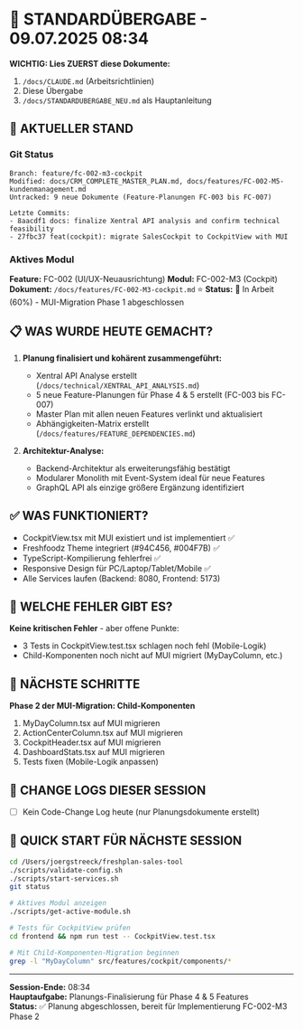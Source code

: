 # 🔄 STANDARDÜBERGABE - 09.07.2025 08:34

**WICHTIG: Lies ZUERST diese Dokumente:**
1. `/docs/CLAUDE.md` (Arbeitsrichtlinien)
2. Diese Übergabe
3. `/docs/STANDARDUBERGABE_NEU.md` als Hauptanleitung

## 🎯 AKTUELLER STAND

### Git Status
```
Branch: feature/fc-002-m3-cockpit
Modified: docs/CRM_COMPLETE_MASTER_PLAN.md, docs/features/FC-002-M5-kundenmanagement.md
Untracked: 9 neue Dokumente (Feature-Planungen FC-003 bis FC-007)

Letzte Commits:
- 8aacdf1 docs: finalize Xentral API analysis and confirm technical feasibility
- 27fbc37 feat(cockpit): migrate SalesCockpit to CockpitView with MUI
```

### Aktives Modul
**Feature:** FC-002 (UI/UX-Neuausrichtung)
**Modul:** FC-002-M3 (Cockpit)
**Dokument:** `/docs/features/FC-002-M3-cockpit.md` ⭐
**Status:** 🔄 In Arbeit (60%) - MUI-Migration Phase 1 abgeschlossen

## 📋 WAS WURDE HEUTE GEMACHT?

1. **Planung finalisiert und kohärent zusammengeführt:**
   - Xentral API Analyse erstellt (`/docs/technical/XENTRAL_API_ANALYSIS.md`)
   - 5 neue Feature-Planungen für Phase 4 & 5 erstellt (FC-003 bis FC-007)
   - Master Plan mit allen neuen Features verlinkt und aktualisiert
   - Abhängigkeiten-Matrix erstellt (`/docs/features/FEATURE_DEPENDENCIES.md`)

2. **Architektur-Analyse:**
   - Backend-Architektur als erweiterungsfähig bestätigt
   - Modularer Monolith mit Event-System ideal für neue Features
   - GraphQL API als einzige größere Ergänzung identifiziert

## ✅ WAS FUNKTIONIERT?

- CockpitView.tsx mit MUI existiert und ist implementiert ✅
- Freshfoodz Theme integriert (#94C456, #004F7B) ✅
- TypeScript-Kompilierung fehlerfrei ✅
- Responsive Design für PC/Laptop/Tablet/Mobile ✅
- Alle Services laufen (Backend: 8080, Frontend: 5173)

## 🚨 WELCHE FEHLER GIBT ES?

**Keine kritischen Fehler** - aber offene Punkte:
- 3 Tests in CockpitView.test.tsx schlagen noch fehl (Mobile-Logik)
- Child-Komponenten noch nicht auf MUI migriert (MyDayColumn, etc.)

## 🔧 NÄCHSTE SCHRITTE

**Phase 2 der MUI-Migration: Child-Komponenten**
1. MyDayColumn.tsx auf MUI migrieren
2. ActionCenterColumn.tsx auf MUI migrieren
3. CockpitHeader.tsx auf MUI migrieren
4. DashboardStats.tsx auf MUI migrieren
5. Tests fixen (Mobile-Logik anpassen)

## 📝 CHANGE LOGS DIESER SESSION
- [ ] Kein Code-Change Log heute (nur Planungsdokumente erstellt)

## 🚀 QUICK START FÜR NÄCHSTE SESSION
```bash
cd /Users/joergstreeck/freshplan-sales-tool
./scripts/validate-config.sh
./scripts/start-services.sh
git status

# Aktives Modul anzeigen
./scripts/get-active-module.sh

# Tests für CockpitView prüfen
cd frontend && npm run test -- CockpitView.test.tsx

# Mit Child-Komponenten-Migration beginnen
grep -l "MyDayColumn" src/features/cockpit/components/*
```

---
**Session-Ende:** 08:34  
**Hauptaufgabe:** Planungs-Finalisierung für Phase 4 & 5 Features  
**Status:** ✅ Planung abgeschlossen, bereit für Implementierung FC-002-M3 Phase 2
